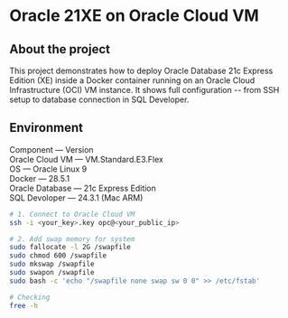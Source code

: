 # Oracle 21XE on Oracle Cloud VM

## About the project
This project demonstrates how to deploy Oracle Database 21c Express Edition (XE) inside a Docker container running on an Oracle Cloud Infrastructure (OCI) VM instance.
It shows full configuration -- from SSH setup to database connection in SQL Developer.

## Environment
Component — Version  
Oracle Cloud VM — VM.Standard.E3.Flex  
OS — Oracle Linux 9  
Docker — 28.5.1  
Oracle Database — 21c Express Edition  
SQL Devoloper — 24.3.1 (Mac ARM)  

```bash
# 1. Connect to Oracle Cloud VM
ssh -i <your_key>.key opc@<your_public_ip>

# 2. Add swap memory for system
sudo fallocate -l 2G /swapfile
sudo chmod 600 /swapfile
sudo mkswap /swapfile
sudo swapon /swapfile
sudo bash -c 'echo "/swapfile none swap sw 0 0" >> /etc/fstab'

# Checking
free -h
```
